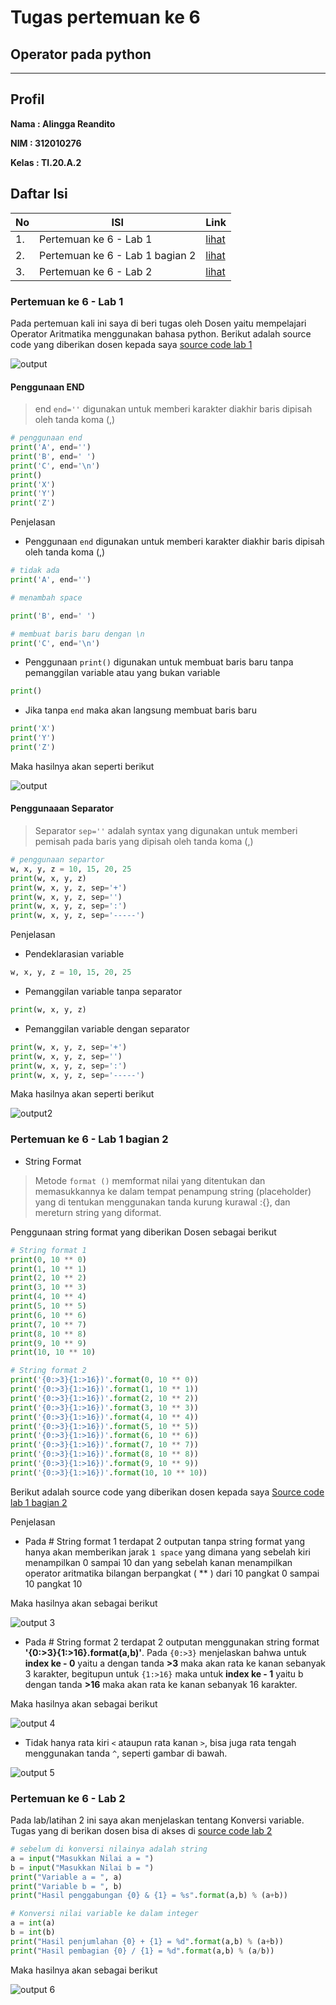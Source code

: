 # Tugas pertemuan ke 6
## Operator pada python
***
## Profil
__Nama : Alingga Reandito__

__NIM : 312010276__

__Kelas : TI.20.A.2__

## Daftar Isi
| No | ISI | Link |
| -- | --- | ---- |
| 1. | Pertemuan ke 6 - Lab 1 | [lihat](https://github.com/RezaRiyaldi/projek_praktikum/blob/master/README.md#pertemuan-ke-6---lab-1) |
| 2. | Pertemuan ke 6 - Lab 1 bagian 2 | [lihat](https://github.com/RezaRiyaldi/projek_praktikum/blob/master/README.md#pertemuan-ke-6---lab-1-bagian-2) |
| 3. | Pertemuan ke 6 - Lab 2 | [lihat](https://github.com/RezaRiyaldi/projek_praktikum/blob/master/README.md#pertemuan-ke-6---lab-2) |

### Pertemuan ke 6 - Lab 1
Pada pertemuan kali ini saya di beri tugas oleh Dosen yaitu mempelajari Operator Aritmatika menggunakan bahasa python. Berikut adalah source code yang diberikan dosen kepada saya [source code lab 1](https://github.com/RezaRiyaldi/projek_praktikum/blob/master/tugas6-lab2.py)

![output](https://github.com/RezaRiyaldi/projek_praktikum/blob/master/gambar/gambar%201.PNG)

#### Penggunaan END
> end `end=''` digunakan untuk memberi karakter diakhir baris dipisah oleh tanda koma (,)

```python
# penggunaan end
print('A', end='')
print('B', end=' ')
print('C', end='\n')
print()
print('X')
print('Y')
print('Z')
```

Penjelasan

* Penggunaan `end` digunakan untuk memberi karakter diakhir baris dipisah oleh tanda koma (,)
```python
# tidak ada
print('A', end='')

# menambah space

print('B', end=' ')

# membuat baris baru dengan \n
print('C', end='\n')
```

* Penggunaan `print()` digunakan untuk membuat baris baru tanpa pemanggilan variable atau yang bukan variable
```python
print()
```

* Jika tanpa `end` maka akan langsung membuat baris baru
```python
print('X')
print('Y')
print('Z')
```
Maka hasilnya akan seperti berikut

![output](https://github.com/RezaRiyaldi/projek_praktikum/blob/master/gambar/gambar%203.PNG)

#### Penggunaaan Separator
> Separator  `sep=''` adalah syntax yang digunakan untuk memberi pemisah pada baris yang dipisah oleh tanda koma (,)

```python
# penggunaan separtor
w, x, y, z = 10, 15, 20, 25
print(w, x, y, z)
print(w, x, y, z, sep='+')
print(w, x, y, z, sep='')
print(w, x, y, z, sep=':')
print(w, x, y, z, sep='-----')
```
Penjelasan

* Pendeklarasian variable
```python
w, x, y, z = 10, 15, 20, 25
```

* Pemanggilan variable tanpa separator

```python
print(w, x, y, z)
```
* Pemanggilan variable dengan separator
```python
print(w, x, y, z, sep='+')
print(w, x, y, z, sep='')
print(w, x, y, z, sep=':')
print(w, x, y, z, sep='-----')
```
Maka hasilnya akan seperti berikut

![output2](https://github.com/RezaRiyaldi/projek_praktikum/blob/master/gambar/gambar%204.PNG)

### Pertemuan ke 6 - Lab 1 bagian 2

* String Format

> Metode `format ()` memformat nilai yang ditentukan dan memasukkannya ke dalam tempat penampung string (placeholder) yang di tentukan menggunakan tanda kurung kurawal :{}, dan mereturn string yang diformat.

Penggunaan string format yang diberikan Dosen sebagai berikut

```python
# String format 1
print(0, 10 ** 0)
print(1, 10 ** 1)
print(2, 10 ** 2)
print(3, 10 ** 3)
print(4, 10 ** 4)
print(5, 10 ** 5)
print(6, 10 ** 6)
print(7, 10 ** 7)
print(8, 10 ** 8)
print(9, 10 ** 9)
print(10, 10 ** 10)

# String format 2
print('{0:>3}{1:>16})'.format(0, 10 ** 0))
print('{0:>3}{1:>16})'.format(1, 10 ** 1))
print('{0:>3}{1:>16})'.format(2, 10 ** 2))
print('{0:>3}{1:>16})'.format(3, 10 ** 3))
print('{0:>3}{1:>16})'.format(4, 10 ** 4))
print('{0:>3}{1:>16})'.format(5, 10 ** 5))
print('{0:>3}{1:>16})'.format(6, 10 ** 6))
print('{0:>3}{1:>16})'.format(7, 10 ** 7))
print('{0:>3}{1:>16})'.format(8, 10 ** 8))
print('{0:>3}{1:>16})'.format(9, 10 ** 9))
print('{0:>3}{1:>16})'.format(10, 10 ** 10))
```
Berikut adalah source code yang diberikan dosen kepada saya [Source code lab 1 bagian 2](https://github.com/RezaRiyaldi/projek_praktikum/blob/master/tugas6-lab1-bagian-2.py)

Penjelasan

* Pada # String format 1 terdapat 2 outputan tanpa string format yang hanya akan memberikan jarak `1 space` yang dimana yang sebelah kiri menampilkan 0 sampai 10 dan yang sebelah kanan menampilkan operator aritmatika bilangan berpangkat ( ** ) dari 10 pangkat 0 sampai 10 pangkat 10

Maka hasilnya akan sebagai berikut

![output 3](https://github.com/RezaRiyaldi/projek_praktikum/blob/master/gambar/gambar%206.PNG)

* Pada # String format 2 terdapat 2 outputan menggunakan string format __'{0:>3}{1:>16}.format(a,b)'__. Pada `{0:>3}` menjelaskan bahwa untuk __index ke - 0__ yaitu a dengan tanda __>3__ maka akan rata ke kanan sebanyak 3 karakter, begitupun untuk `{1:>16}` maka untuk __index ke - 1__ yaitu b dengan tanda __>16__ maka akan rata ke kanan sebanyak 16 karakter.

Maka hasilnya akan sebagai berikut

![output 4](https://github.com/RezaRiyaldi/projek_praktikum/blob/master/gambar/gambar%207.PNG)

* Tidak hanya rata kiri `<` ataupun rata kanan `>`, bisa juga rata tengah menggunakan tanda `^`, seperti gambar di bawah.

![output 5](https://github.com/RezaRiyaldi/projek_praktikum/blob/master/gambar/gambar%208.PNG)



### Pertemuan ke 6 - Lab 2
Pada lab/latihan 2 ini saya akan menjelaskan tentang Konversi variable. Tugas yang di berikan dosen bisa di akses di [source code lab 2](https://github.com/RezaRiyaldi/projek_praktikum/blob/master/tugas6-lab2.py)

```python
# sebelum di konversi nilainya adalah string
a = input("Masukkan Nilai a = ")
b = input("Masukkan Nilai b = ")
print("Variable a = ", a)
print("Variable b = ", b)
print("Hasil penggabungan {0} & {1} = %s".format(a,b) % (a+b))

# Konversi nilai variable ke dalam integer
a = int(a)
b = int(b)
print("Hasil penjumlahan {0} + {1} = %d".format(a,b) % (a+b))
print("Hasil pembagian {0} / {1} = %d".format(a,b) % (a/b))
```

Maka hasilnya akan sebagai berikut

![output 6](https://github.com/RezaRiyaldi/projek_praktikum/blob/master/gambar/gambar%209.PNG)
